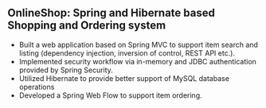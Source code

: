 ## OnlineShop: Spring and Hibernate based Shopping and Ordering system

* Built a web application based on Spring MVC to support item search and listing (dependency injection, inversion of control, REST API etc.).
* Implemented security workflow via in-memory and JDBC authentication provided by Spring Security. 
* Utilized Hibernate to provide better support of MySQL database operations
* Developed a Spring Web Flow to support item ordering.
